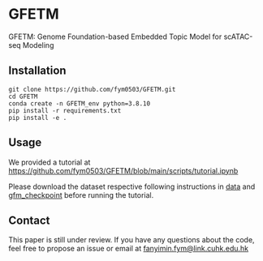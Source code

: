 # GFETM
GFETM: Genome Foundation-based Embedded Topic Model for scATAC-seq Modeling

## Installation
```
git clone https://github.com/fym0503/GFETM.git
cd GFETM
conda create -n GFETM_env python=3.8.10
pip install -r requirements.txt
pip install -e .
```
## Usage
We provided a tutorial at https://github.com/fym0503/GFETM/blob/main/scripts/tutorial.ipynb

Please download the dataset respective following instructions in [data](https://github.com/fym0503/GFETM/tree/main/data) and [gfm_checkpoint](https://github.com/fym0503/GFETM/tree/main/gfm_checkpoint) before running the tutorial.
## Contact
This paper is still under review. If you have any questions about the code, feel free to propose an issue or email at fanyimin.fym@link.cuhk.edu.hk
